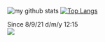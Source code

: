 ![my github stats](https://github-readme-stats.vercel.app/api?username=Florian7T&theme=tokyonight)
[![Top Langs](https://github-readme-stats.vercel.app/api/top-langs/?username=Florian7T)](https://github.com/anuraghazra/github-readme-stats)



Since 8/9/21 d/m/y 12:15    
![](https://komarev.com/ghpvc/?username=Florian7Te&color=blue)

